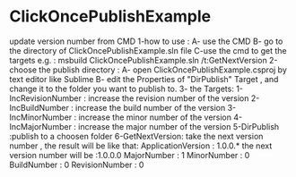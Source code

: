 # ClickOncePublishExample
update version number from CMD
1-how to use :
    A- use the CMD
    B- go to the directory of ClickOncePublishExample.sln file 
    C-use the cmd to get the targets e.g. : msbuild ClickOncePublishExample.sln /t:GetNextVersion
2-choose the publish directory : 
    A- open ClickOncePublishExample.csproj by text editor like Sublime
    B- edit the Properties of  "DirPublish" Target , and change it to the folder you want to publish to.
3- the Targets:
    1-IncRevisionNumber : increase the revision number of the version
    2-IncBuildNumber    : increase the build number of the version
    3-IncMinorNumber    : increase the minor number of the version
    4-IncMajorNumber    : increase the major number of the version
    5-DirPublish :publish to a choosen folder
    6-GetNextVersion: take the next version number , the result will be like that:  ApplicationVersion : 1.0.0.*
                                                                                    the next version number will be :1.0.0.0
                                                                                    MajorNumber        : 1
                                                                                    MinorNumber        : 0
                                                                                    BuildNumber        : 0
                                                                                    RevisionNumber     : 0
  
